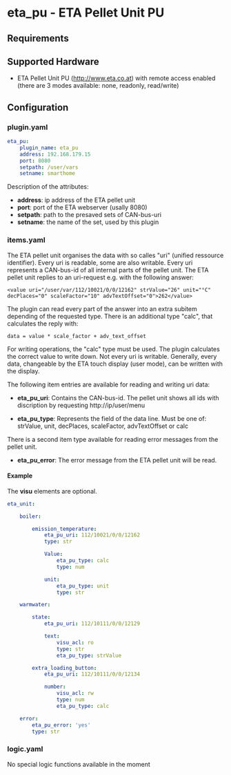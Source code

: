 # eta_pu - ETA Pellet Unit PU

## Requirements

## Supported Hardware

* ETA Pellet Unit PU (http://www.eta.co.at) with remote access enabled (there are 3 modes available: none, readonly, read/write)

## Configuration

### plugin.yaml

```yaml
eta_pu:
    plugin_name: eta_pu
    address: 192.168.179.15
    port: 8080
    setpath: /user/vars
    setname: smarthome
```

Description of the attributes:

* __address__: ip address of the ETA pellet unit
* __port__: port of the ETA webserver (usally 8080)
* __setpath__: path to the presaved sets of CAN-bus-uri
* __setname__: the name of the set, used by this plugin

### items.yaml

The ETA pellet unit organises the data with so calles "uri" (unified ressource identifier). Every uri is readable, some are also writable.
Every uri represents a CAN-bus-id of all internal parts of the pellet unit.
The ETA pellet unit replies to an uri-request e.g. with the following answer:

```
<value uri="/user/var/112/10021/0/0/12162" strValue="26" unit="°C" decPlaces="0" scaleFactor="10" advTextOffset="0">262</value>
```

The plugin can read every part of the answer into an extra subitem depending of the requested type. There is an additional type "calc", that calculates the reply with:

```
data = value * scale_factor + adv_text_offset
```

For writing operations, the "calc" type must be used. The plugin calculates the correct value to write down. Not every uri is writable. Generally, every data, changeable by the ETA touch display (user mode), can be written with the display.

The following item entries are available for reading and writing uri data:

* __eta_pu_uri__: Contains the CAN-bus-id. The pellet unit shows all ids with discription by requesting http://ip/user/menu

* __eta_pu_type__: Represents the field of the data line. Must be one of: strValue, unit, decPlaces, scaleFactor, advTextOffset or calc

There is a second item type available for reading error messages from the pellet unit.

* __eta_pu_error__: The error message from the ETA pellet unit will be read.


#### Example

The __visu__ elements are optional.


```yaml
eta_unit:

    boiler:

        emission_temperature:
            eta_pu_uri: 112/10021/0/0/12162
            type: str

            Value:
                eta_pu_type: calc
                type: num

            unit:
                eta_pu_type: unit
                type: str

    warmwater:

        state:
            eta_pu_uri: 112/10111/0/0/12129

            text:
                visu_acl: ro
                type: str
                eta_pu_type: strValue

        extra_loading_button:
            eta_pu_uri: 112/10111/0/0/12134

            number:
                visu_acl: rw
                type: num
                eta_pu_type: calc

    error:
        eta_pu_error: 'yes'
        type: str
```

### logic.yaml

No special logic functions available in the moment
